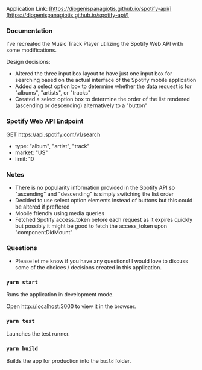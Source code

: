Application Link: [https://diogenispanagiotis.github.io/spotify-api/](https://diogenispanagiotis.github.io/spotify-api/)

### Documentation

I've recreated the Music Track Player utilizing the Spotify Web API with some modifications.

Design decisions: 

- Altered the three input box layout to have just one input box for searching based on the actual interface of the Spotify mobile application
- Added a select option box to determine whether the data request is for "albums", "artists", or "tracks"
- Created a select option box to determine the order of the list rendered (ascending or descending) alternatively to a "button"

### Spotify Web API Endpoint

GET https://api.spotify.com/v1/search
- type: "album", "artist", "track"
- market: "US"
- limit: 10

### Notes

- There is no popularity information provided in the Spotify API so "ascending" and "descending" is simply switching the list order
- Decided to use select option elements instead of buttons but this could be altered if preffered
- Mobile friendly using media queries
- Fetched Spotify access_token before each request as it expires quickly but possibly it might be good to fetch the access_token upon "componentDidMount"

### Questions
- Please let me know if you have any questions! I would love to discuss some of the choices / decisions created in this application.

### `yarn start`

Runs the application in development mode.<br />

Open [http://localhost:3000](http://localhost:3000) to view it in the browser.

### `yarn test`

Launches the test runner.

### `yarn build`

Builds the app for production into the `build` folder.<br />
